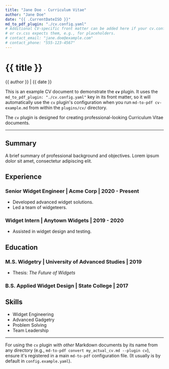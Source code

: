 ```yaml
---
title: "Jane Doe - Curriculum Vitae"
author: "Jane Doe"
date: "{{ .CurrentDateISO }}"
md_to_pdf_plugin: "./cv.config.yaml"
# Additional CV-specific front matter can be added here if your cv.config.yaml
# or cv.css expects them, e.g., for placeholders.
# contact_email: "jane.doe@example.com"
# contact_phone: "555-123-4567"
---
```


# {{ title }}

{{ author }} | {{ date }}

This is an example CV document to demonstrate the **`cv`** plugin. It uses the `md_to_pdf_plugin: "./cv.config.yaml"` key in its front matter, so it will automatically use the `cv` plugin's configuration when you run `md-to-pdf cv-example.md` from within the `plugins/cv/` directory.

The `cv` plugin is designed for creating professional-looking Curriculum Vitae documents.

---

## Summary

A brief summary of professional background and objectives. Lorem ipsum dolor sit amet, consectetur adipiscing elit.

## Experience

### Senior Widget Engineer | Acme Corp | 2020 - Present
* Developed advanced widget solutions.
* Led a team of widgeteers.

### Widget Intern | Anytown Widgets | 2019 - 2020
* Assisted in widget design and testing.

## Education

### M.S. Widgetry | University of Advanced Studies | 2019
* Thesis: *The Future of Widgets*

### B.S. Applied Widget Design | State College | 2017

## Skills

* Widget Engineering
* Advanced Gadgetry
* Problem Solving
* Team Leadership

---

For using the `cv` plugin with *other* Markdown documents by its name from any directory (e.g., `md-to-pdf convert my_actual_cv.md --plugin cv`), ensure it's registered in a main `md-to-pdf` configuration file. (It usually is by default in `config.example.yaml`).
